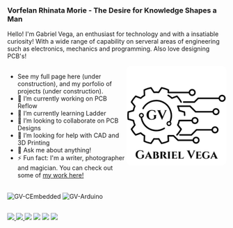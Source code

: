 ### Vorfelan Rhinata Morie - The Desire for Knowledge Shapes a Man  

Hello! I'm Gabriel Vega, an enthusiast for technology and with a insatiable curiosity! With a wide range of capability on serveral areas of engineering such as electronics, mechanics and programming. Also love designing PCB's!




<img align="right" alt="GV-Logo" height="230" style="border-radius:10px;" src="https://github.com/GabrielVega-Eng/GabrielVega-Eng/blob/main/Gabriel%20Vega%20Eng.%20Logo%20and%20Name%20B%26W.png">

##

- See my full page here (under construction), and my porfolio of projects (under construction).
- 🔭 I’m currently working on PCB Reflow
- 🌱 I’m currently learning Ladder
- 👯 I’m looking to collaborate on PCB Designs
- 🤔 I’m looking for help with CAD and 3D Printing
- 💬 Ask me about anything!
- ⚡ Fun fact: I'm a writer, photographer and magician. You can check out some of [my work here!](https://gabrielvega.com.br/)


</div>
<div style="display: inline_block"><br>
  <img align="center" alt="GV-CEmbedded" height="40" width="50" src="https://cdn.jsdelivr.net/gh/devicons/devicon/icons/embeddedc/embeddedc-plain-wordmark.svg">
  <img align="center" alt="GV-Arduino" height="50" width="50" src="https://cdn.jsdelivr.net/gh/devicons/devicon/icons/arduino/arduino-original-wordmark.svg">
  
</div>

##

<div> 
  <a href="" target="_blank"><img src="https://img.shields.io/badge/website-000000?style=for-the-badge&logo=About.me&logoColor=white" target="_blank">
   <a href="https://www.linkedin.com/in/gabrielvegadamotta/" target="_blank"><img src="https://img.shields.io/badge/-LinkedIn-%230077B5?style=for-the-badge&logo=linkedin&logoColor=white" target="_blank">
  <a href="" target="_blank"><img src="https://img.shields.io/badge/altium%20designer-A5915F?style=for-the-badge&logo=altium%20designer&logoColor=white" target="_blank"></a>
  <a href = "mailto:gabriel.v.motta@gmail.com"><img src="https://img.shields.io/badge/-Gmail-%23333?style=for-the-badge&logo=gmail&logoColor=white" target="_blank"></a>
 <a href="https://www.instagram.com/gabriel.vega.motta/" target="_blank"><img src="https://img.shields.io/badge/-Instagram-%23E4405F?style=for-the-badge&logo=instagram&logoColor=white" target="_blank"></a> 
  <a href="https://www.youtube.com/channel/UC25Fsy3m9mJ5rLBkykfUZag" target="_blank"><img src="https://img.shields.io/badge/YouTube-FF0000?style=for-the-badge&logo=youtube&logoColor=white" target="_blank"></a>
  
</div>
